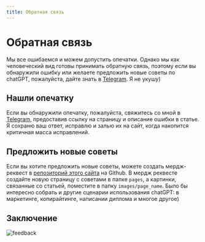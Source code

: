 ```yaml
---
title: Обратная связь
---
```

# Обратная связь

Мы все ошибаемся и можем допустить опечатки. Однако мы как человеческий вид готовы принимать обратную связь, поэтому если вы обнаружили ошибку или желаете предложить новые советы по chatGPT, пожалуйста, дайте знать в [Telegram](https://t.me/rogozinushka). Я не укушу)

## Нашли опечатку

Если вы обнаружили опечатку, пожалуйста, свяжитесь со мной в [Telegram](https://t.me/rogozinushka), предоставив ссылку на страницу и описание ошибки в статье. Я сохраню ваш ответ, исправлю и залью их на сайт, когда накопится критичная масса исправлений.

## Предложить новые советы

Если вы хотите предложить новые советы, можете создать мердж-реквест в [репозиторий этого сайта](https://github.com/rogozinushka/chatgpt_manual) на Github. В мердж реквесте создайте новую страницу с советами в папке `pages`, а картинки, связанные со статьей, поместите в папку `images/page_name`. Было бы интересно собрать и другие сценарии использования chatGPT: в маркетинге, копирайтинге, написании диплома и многое другое)

## Заключение

![feedback](/chatgpt_manual/images/feedback/feedback.jpg)